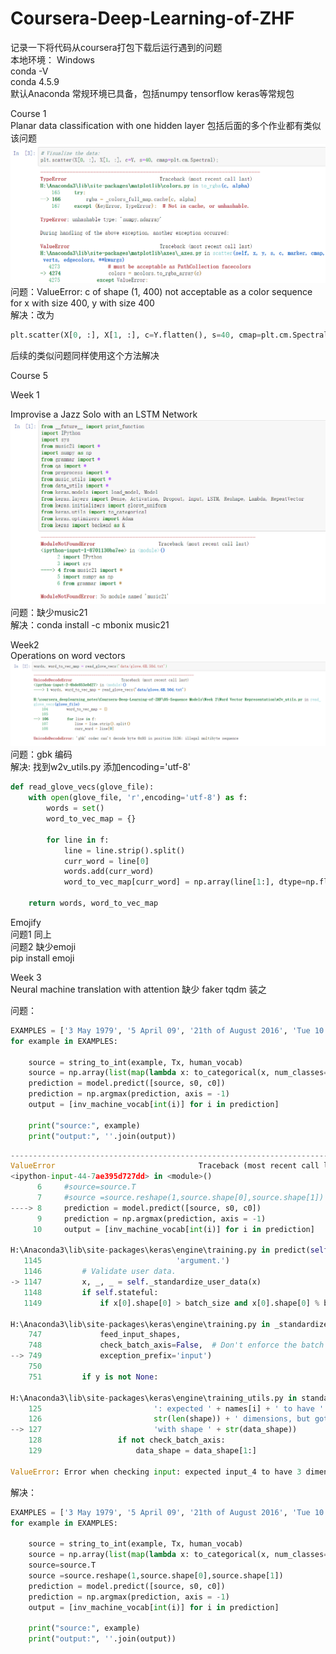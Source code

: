# Coursera-Deep-Learning-of-ZHF  
记录一下将代码从coursera打包下载后运行遇到的问题  
本地环境：
Windows  
conda -V  
conda 4.5.9  
默认Anaconda 常规环境已具备，包括numpy tensorflow keras等常规包  

Course 1  
Planar data classification with one hidden layer  包括后面的多个作业都有类似该问题  
![image](https://github.com/hongfeizhang/Coursera-Deep-Learning-of-ZHF/blob/master/images/4.PNG)  
问题：ValueError: c of shape (1, 400) not acceptable as a color sequence for x with size 400, y with size 400  
解决：改为 
```python
plt.scatter(X[0, :], X[1, :], c=Y.flatten(), s=40, cmap=plt.cm.Spectral); 
```
后续的类似问题同样使用这个方法解决

Course 5

Week 1

Improvise a Jazz Solo with an LSTM Network  
![image](https://github.com/hongfeizhang/Coursera-Deep-Learning-of-ZHF/blob/master/images/1.PNG)  
问题：缺少music21  
解决：conda install -c mbonix music21  

Week2  
Operations on word vectors  
![image](https://github.com/hongfeizhang/Coursera-Deep-Learning-of-ZHF/blob/master/images/2.png)  
问题：gbk 编码  
解决: 找到w2v_utils.py 添加encoding='utf-8'   
```python
def read_glove_vecs(glove_file):
    with open(glove_file, 'r',encoding='utf-8') as f:
        words = set()
        word_to_vec_map = {}
        
        for line in f:
            line = line.strip().split()
            curr_word = line[0]
            words.add(curr_word)
            word_to_vec_map[curr_word] = np.array(line[1:], dtype=np.float64)
            
    return words, word_to_vec_map
```
Emojify  
问题1 同上  
问题2 缺少emoji  
pip install emoji  

Week 3  
Neural machine translation with attention
缺少 faker tqdm 装之  

问题：  
```python
EXAMPLES = ['3 May 1979', '5 April 09', '21th of August 2016', 'Tue 10 Jul 2007', 'Saturday May 9 2018', 'March 3 2001', 'March 3rd 2001', '1 March 2001']
for example in EXAMPLES:
    
    source = string_to_int(example, Tx, human_vocab)
    source = np.array(list(map(lambda x: to_categorical(x, num_classes=len(human_vocab)), source))).swapaxes(0,1)
    prediction = model.predict([source, s0, c0])
    prediction = np.argmax(prediction, axis = -1)
    output = [inv_machine_vocab[int(i)] for i in prediction]
    
    print("source:", example)
    print("output:", ''.join(output))
```
```python
---------------------------------------------------------------------------
ValueError                                Traceback (most recent call last)
<ipython-input-44-7ae395d727dd> in <module>()
      6     #source=source.T
      7     #source =source.reshape(1,source.shape[0],source.shape[1])
----> 8     prediction = model.predict([source, s0, c0])
      9     prediction = np.argmax(prediction, axis = -1)
     10     output = [inv_machine_vocab[int(i)] for i in prediction]

H:\Anaconda3\lib\site-packages\keras\engine\training.py in predict(self, x, batch_size, verbose, steps)
   1145                              'argument.')
   1146         # Validate user data.
-> 1147         x, _, _ = self._standardize_user_data(x)
   1148         if self.stateful:
   1149             if x[0].shape[0] > batch_size and x[0].shape[0] % batch_size != 0:

H:\Anaconda3\lib\site-packages\keras\engine\training.py in _standardize_user_data(self, x, y, sample_weight, class_weight, check_array_lengths, batch_size)
    747             feed_input_shapes,
    748             check_batch_axis=False,  # Don't enforce the batch size.
--> 749             exception_prefix='input')
    750 
    751         if y is not None:

H:\Anaconda3\lib\site-packages\keras\engine\training_utils.py in standardize_input_data(data, names, shapes, check_batch_axis, exception_prefix)
    125                         ': expected ' + names[i] + ' to have ' +
    126                         str(len(shape)) + ' dimensions, but got array '
--> 127                         'with shape ' + str(data_shape))
    128                 if not check_batch_axis:
    129                     data_shape = data_shape[1:]

ValueError: Error when checking input: expected input_4 to have 3 dimensions, but got array with shape (37, 30)
```
解决：  
```python
EXAMPLES = ['3 May 1979', '5 April 09', '21th of August 2016', 'Tue 10 Jul 2007', 'Saturday May 9 2018', 'March 3 2001', 'March 3rd 2001', '1 March 2001']
for example in EXAMPLES:
    
    source = string_to_int(example, Tx, human_vocab)
    source = np.array(list(map(lambda x: to_categorical(x, num_classes=len(human_vocab)), source))).swapaxes(0,1)
    source=source.T
    source =source.reshape(1,source.shape[0],source.shape[1])
    prediction = model.predict([source, s0, c0])
    prediction = np.argmax(prediction, axis = -1)
    output = [inv_machine_vocab[int(i)] for i in prediction]
    
    print("source:", example)
    print("output:", ''.join(output))
```
